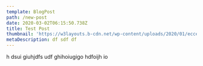 ```yaml
---
template: BlogPost
path: /new-post
date: 2020-03-02T06:15:50.738Z
title: Test Post
thumbnail: 'https://w3layouts.b-cdn.net/wp-content/uploads/2020/01/eccentric-1320x825.jpg'
metaDescription: df sdf df
---
```

h dsui giuhjdfs udf ghihoiugigo hdfoijh io
